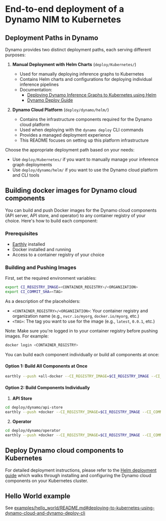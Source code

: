 <!--
SPDX-FileCopyrightText: Copyright (c) 2025 NVIDIA CORPORATION & AFFILIATES. All rights reserved.
SPDX-License-Identifier: Apache-2.0

Licensed under the Apache License, Version 2.0 (the "License");
you may not use this file except in compliance with the License.
You may obtain a copy of the License at

http://www.apache.org/licenses/LICENSE-2.0

Unless required by applicable law or agreed to in writing, software
distributed under the License is distributed on an "AS IS" BASIS,
WITHOUT WARRANTIES OR CONDITIONS OF ANY KIND, either express or implied.
See the License for the specific language governing permissions and
limitations under the License.
-->

# End-to-end deployment of a Dynamo NIM to Kubernetes

## Deployment Paths in Dynamo

Dynamo provides two distinct deployment paths, each serving different purposes:

1. **Manual Deployment with Helm Charts** (`deploy/Kubernetes/`)
   - Used for manually deploying inference graphs to Kubernetes
   - Contains Helm charts and configurations for deploying individual inference pipelines
   - Documentation:
        - [Deploying Dynamo Inference Graphs to Kubernetes using Helm](../Kubernetes/pipeline/README.md)
        - [Dynamo Deploy Guide](../../docs/guides/dynamo_deploy.md)

2. **Dynamo Cloud Platform** (`deploy/dynamo/helm/`)
   - Contains the infrastructure components required for the Dynamo cloud platform
   - Used when deploying with the `dynamo deploy` CLI commands
   - Provides a managed deployment experience
   - This README focuses on setting up this platform infrastructure

Choose the appropriate deployment path based on your needs:
- Use `deploy/Kubernetes/` if you want to manually manage your inference graph deployments
- Use `deploy/dynamo/helm/` if you want to use the Dynamo cloud platform and CLI tools

## Building docker images for Dynamo cloud components

You can build and push Docker images for the Dynamo cloud components (API server, API store, and operator) to any container registry of your choice. Here's how to build each component:

### Prerequisites
- [Earthly](https://earthly.dev/) installed
- Docker installed and running
- Access to a container registry of your choice

### Building and Pushing Images

First, set the required environment variables:
```bash
export CI_REGISTRY_IMAGE=<CONTAINER_REGISTRY>/<ORGANIZATION>
export CI_COMMIT_SHA=<TAG>
```

As a description of the placeholders:
- `<CONTAINER_REGISTRY>/<ORGANIZATION>`: Your container registry and organization name (e.g., `nvcr.io/myorg`, `docker.io/myorg`, etc.)
- `<TAG>`: The tag you want to use for the image (e.g., `latest`, `0.0.1`, etc.)

Note: Make sure you're logged in to your container registry before pushing images. For example:
```bash
docker login <CONTAINER_REGISTRY>
```

You can build each component individually or build all components at once:

#### Option 1: Build All Components at Once
```bash
earthly --push +all-docker --CI_REGISTRY_IMAGE=$CI_REGISTRY_IMAGE --CI_COMMIT_SHA=$CI_COMMIT_SHA
```

#### Option 2: Build Components Individually

1. **API Store**
```bash
cd deploy/dynamo/api-store
earthly --push +docker --CI_REGISTRY_IMAGE=$CI_REGISTRY_IMAGE --CI_COMMIT_SHA=$CI_COMMIT_SHA
```

2. **Operator**
```bash
cd deploy/dynamo/operator
earthly --push +docker --CI_REGISTRY_IMAGE=$CI_REGISTRY_IMAGE --CI_COMMIT_SHA=$CI_COMMIT_SHA
```

## Deploy Dynamo cloud components to Kubernetes

For detailed deployment instructions, please refer to the [Helm deployment guide](./helm/README.md) which walks through installing and configuring the Dynamo cloud components on your Kubernetes cluster.

## Hello World example
See [examples/hello_world/README.md#deploying-to-kubernetes-using-dynamo-cloud-and-dynamo-deploy-cli](../../examples/hello_world/README.md#deploying-to-kubernetes-using-dynamo-cloud-and-dynamo-deploy-cli)
